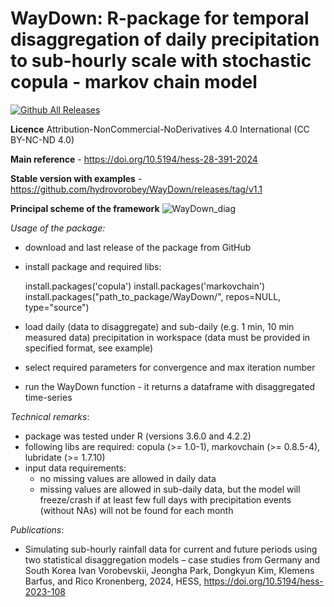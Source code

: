 # WayDown: **R-package for temporal disaggregation of daily precipitation to sub-hourly scale with stochastic copula - markov chain model** 

[![Github All Releases](https://img.shields.io/github/downloads/hydrovorobey/WayDown/total.svg)]()

**Licence** Attribution-NonCommercial-NoDerivatives 4.0 International (CC BY-NC-ND 4.0)

**Main reference** - https://doi.org/10.5194/hess-28-391-2024

**Stable version with examples** - https://github.com/hydrovorobey/WayDown/releases/tag/v1.1


**Principal scheme of the framework**
![WayDown_diag](https://github.com/hydrovorobey/WayDown/assets/25793656/5b300688-05c8-432f-8547-153028048a20)





*Usage of the package:*
- download and last release of the package from GitHub
- install package and required libs:
  
   install.packages('copula')
   install.packages('markovchain')
   install.packages("path_to_package/WayDown/", repos=NULL, type="source")

- load daily (data to disaggregate) and sub-daily (e.g. 1 min, 10 min measured data) precipitation in workspace (data must be provided in specified format, see example)
- select required parameters for convergence and max iteration number
- run the WayDown function - it returns a dataframe with disaggregated time-series

*Technical remarks*:
- package was tested under R (versions 3.6.0 and 4.2.2)
- following libs are required: copula (>= 1.0-1), markovchain (>= 0.8.5-4), lubridate (>= 1.7.10)
- input data requirements: 
    - no missing values are allowed in daily data
    - missing values are allowed in sub-daily data, but the model will freeze/crash if at least few full days with precipitation events (without NAs) will not be found for each month

*Publications*:
- Simulating sub-hourly rainfall data for current and future periods using two statistical disaggregation models – case studies from Germany and South Korea
Ivan Vorobevskii, Jeongha Park, Dongkyun Kim, Klemens Barfus, and Rico Kronenberg, 2024, HESS, https://doi.org/10.5194/hess-2023-108

